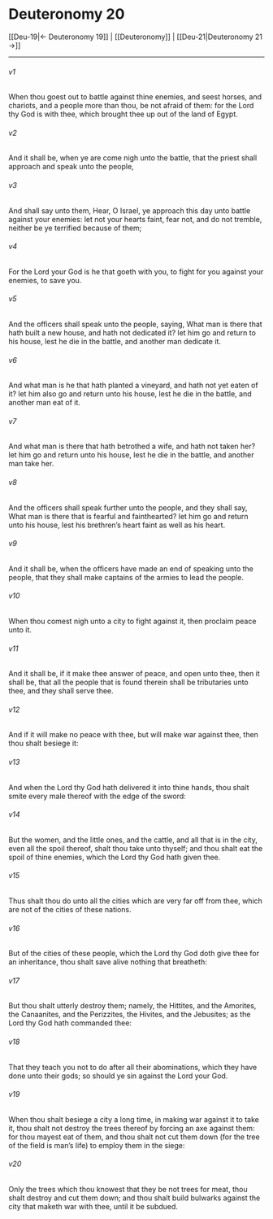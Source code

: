 # Deuteronomy 20

[[Deu-19|← Deuteronomy 19]] | [[Deuteronomy]] | [[Deu-21|Deuteronomy 21 →]]
***

###### v1
When thou goest out to battle against thine enemies, and seest horses, and chariots, and a people more than thou, be not afraid of them: for the Lord thy God is with thee, which brought thee up out of the land of Egypt.
###### v2
And it shall be, when ye are come nigh unto the battle, that the priest shall approach and speak unto the people,
###### v3
And shall say unto them, Hear, O Israel, ye approach this day unto battle against your enemies: let not your hearts faint, fear not, and do not tremble, neither be ye terrified because of them;
###### v4
For the Lord your God is he that goeth with you, to fight for you against your enemies, to save you.
###### v5
And the officers shall speak unto the people, saying, What man is there that hath built a new house, and hath not dedicated it? let him go and return to his house, lest he die in the battle, and another man dedicate it.
###### v6
And what man is he that hath planted a vineyard, and hath not yet eaten of it? let him also go and return unto his house, lest he die in the battle, and another man eat of it.
###### v7
And what man is there that hath betrothed a wife, and hath not taken her? let him go and return unto his house, lest he die in the battle, and another man take her.
###### v8
And the officers shall speak further unto the people, and they shall say, What man is there that is fearful and fainthearted? let him go and return unto his house, lest his brethren’s heart faint as well as his heart.
###### v9
And it shall be, when the officers have made an end of speaking unto the people, that they shall make captains of the armies to lead the people.
###### v10
When thou comest nigh unto a city to fight against it, then proclaim peace unto it.
###### v11
And it shall be, if it make thee answer of peace, and open unto thee, then it shall be, that all the people that is found therein shall be tributaries unto thee, and they shall serve thee.
###### v12
And if it will make no peace with thee, but will make war against thee, then thou shalt besiege it:
###### v13
And when the Lord thy God hath delivered it into thine hands, thou shalt smite every male thereof with the edge of the sword:
###### v14
But the women, and the little ones, and the cattle, and all that is in the city, even all the spoil thereof, shalt thou take unto thyself; and thou shalt eat the spoil of thine enemies, which the Lord thy God hath given thee.
###### v15
Thus shalt thou do unto all the cities which are very far off from thee, which are not of the cities of these nations.
###### v16
But of the cities of these people, which the Lord thy God doth give thee for an inheritance, thou shalt save alive nothing that breatheth:
###### v17
But thou shalt utterly destroy them; namely, the Hittites, and the Amorites, the Canaanites, and the Perizzites, the Hivites, and the Jebusites; as the Lord thy God hath commanded thee:
###### v18
That they teach you not to do after all their abominations, which they have done unto their gods; so should ye sin against the Lord your God.
###### v19
When thou shalt besiege a city a long time, in making war against it to take it, thou shalt not destroy the trees thereof by forcing an axe against them: for thou mayest eat of them, and thou shalt not cut them down (for the tree of the field is man’s life) to employ them in the siege:
###### v20
Only the trees which thou knowest that they be not trees for meat, thou shalt destroy and cut them down; and thou shalt build bulwarks against the city that maketh war with thee, until it be subdued. 
